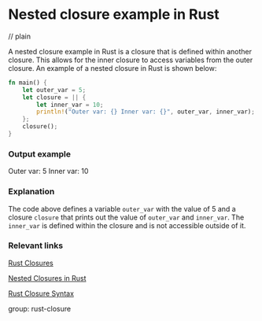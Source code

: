 # Nested closure example in Rust
// plain

A nested closure example in Rust is a closure that is defined within another closure. This allows for the inner closure to access variables from the outer closure. An example of a nested closure in Rust is shown below:
```rust
fn main() {
    let outer_var = 5;
    let closure = || {
        let inner_var = 10;
        println!("Outer var: {} Inner var: {}", outer_var, inner_var);
    };
    closure();
}
```
### Output example
Outer var: 5 Inner var: 10
### Explanation
The code above defines a variable `outer_var` with the value of 5 and a closure `closure` that prints out the value of `outer_var` and `inner_var`. The `inner_var` is defined within the closure and is not accessible outside of it.
### Relevant links
[Rust Closures](https://doc.rust-lang.org/book/ch13-01-closures.html)

[Nested Closures in Rust](https://doc.rust-lang.org/book/ch13-02-closures-as-input-parameters.html#nested-closures)

[Rust Closure Syntax](https://doc.rust-lang.org/book/ch13-01-closures.html#syntax-for-closures)

group: rust-closure